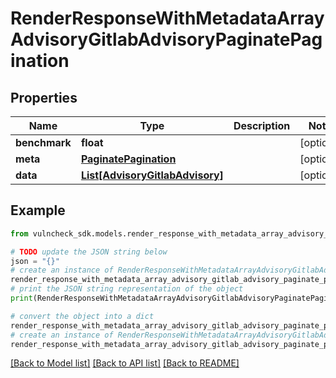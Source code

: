 # RenderResponseWithMetadataArrayAdvisoryGitlabAdvisoryPaginatePagination


## Properties

Name | Type | Description | Notes
------------ | ------------- | ------------- | -------------
**benchmark** | **float** |  | [optional] 
**meta** | [**PaginatePagination**](PaginatePagination.md) |  | [optional] 
**data** | [**List[AdvisoryGitlabAdvisory]**](AdvisoryGitlabAdvisory.md) |  | [optional] 

## Example

```python
from vulncheck_sdk.models.render_response_with_metadata_array_advisory_gitlab_advisory_paginate_pagination import RenderResponseWithMetadataArrayAdvisoryGitlabAdvisoryPaginatePagination

# TODO update the JSON string below
json = "{}"
# create an instance of RenderResponseWithMetadataArrayAdvisoryGitlabAdvisoryPaginatePagination from a JSON string
render_response_with_metadata_array_advisory_gitlab_advisory_paginate_pagination_instance = RenderResponseWithMetadataArrayAdvisoryGitlabAdvisoryPaginatePagination.from_json(json)
# print the JSON string representation of the object
print(RenderResponseWithMetadataArrayAdvisoryGitlabAdvisoryPaginatePagination.to_json())

# convert the object into a dict
render_response_with_metadata_array_advisory_gitlab_advisory_paginate_pagination_dict = render_response_with_metadata_array_advisory_gitlab_advisory_paginate_pagination_instance.to_dict()
# create an instance of RenderResponseWithMetadataArrayAdvisoryGitlabAdvisoryPaginatePagination from a dict
render_response_with_metadata_array_advisory_gitlab_advisory_paginate_pagination_from_dict = RenderResponseWithMetadataArrayAdvisoryGitlabAdvisoryPaginatePagination.from_dict(render_response_with_metadata_array_advisory_gitlab_advisory_paginate_pagination_dict)
```
[[Back to Model list]](../README.md#documentation-for-models) [[Back to API list]](../README.md#documentation-for-api-endpoints) [[Back to README]](../README.md)


